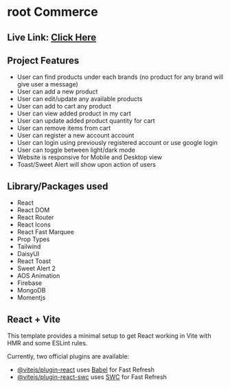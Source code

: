 # root Commerce

## Live Link: [Click Here](https://root-commerce.web.app/)

## Project Features
- User can find products under each brands (no product for any brand will give user a message)
- User can add a new product
- User can edit/update any available products
- User can add to cart any product
- User can view added product in my cart
- User can update added product quantity for cart
- User can remove items from cart
- User can register a new account account
- User can login using previously registered account or use google login
- User can toggle between light/dark mode
- Website is responsive for Mobile and Desktop view
- Toast/Sweet Alert will show upon action of users

## Library/Packages used
- React
- React DOM
- React Router
- React Icons
- React Fast Marquee
- Prop Types
- Tailwind
- DaisyUI
- React Toast
- Sweet Alert 2
- AOS Animation
- Firebase
- MongoDB
- Momentjs


## React + Vite

This template provides a minimal setup to get React working in Vite with HMR and some ESLint rules.

Currently, two official plugins are available:

- [@vitejs/plugin-react](https://github.com/vitejs/vite-plugin-react/blob/main/packages/plugin-react/README.md) uses [Babel](https://babeljs.io/) for Fast Refresh
- [@vitejs/plugin-react-swc](https://github.com/vitejs/vite-plugin-react-swc) uses [SWC](https://swc.rs/) for Fast Refresh
